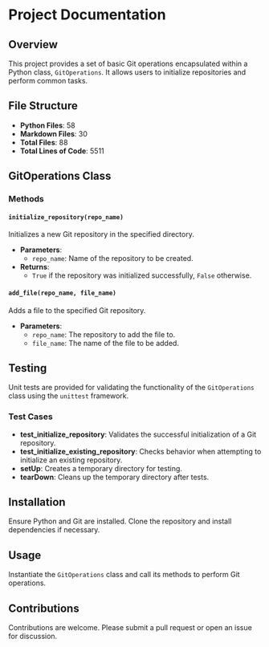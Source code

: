 # Project Documentation

## Overview
This project provides a set of basic Git operations encapsulated within a Python class, `GitOperations`. It allows users to initialize repositories and perform common tasks.

## File Structure
- **Python Files**: 58
- **Markdown Files**: 30
- **Total Files**: 88
- **Total Lines of Code**: 5511

## GitOperations Class
### Methods

#### `initialize_repository(repo_name)`
Initializes a new Git repository in the specified directory.

- **Parameters**: 
  - `repo_name`: Name of the repository to be created.
- **Returns**: 
  - `True` if the repository was initialized successfully, `False` otherwise.

#### `add_file(repo_name, file_name)`
Adds a file to the specified Git repository.

- **Parameters**: 
  - `repo_name`: The repository to add the file to.
  - `file_name`: The name of the file to be added.

## Testing
Unit tests are provided for validating the functionality of the `GitOperations` class using the `unittest` framework.

### Test Cases
- **test_initialize_repository**: Validates the successful initialization of a Git repository.
- **test_initialize_existing_repository**: Checks behavior when attempting to initialize an existing repository.
- **setUp**: Creates a temporary directory for testing.
- **tearDown**: Cleans up the temporary directory after tests.

## Installation
Ensure Python and Git are installed. Clone the repository and install dependencies if necessary.

## Usage
Instantiate the `GitOperations` class and call its methods to perform Git operations.

## Contributions
Contributions are welcome. Please submit a pull request or open an issue for discussion.